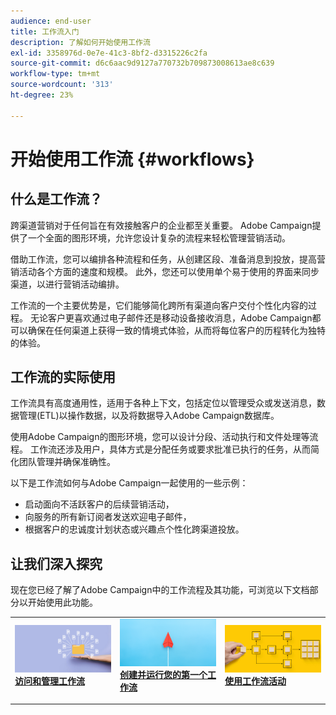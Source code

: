 ```yaml
---
audience: end-user
title: 工作流入门
description: 了解如何开始使用工作流
exl-id: 3358976d-0e7e-41c3-8bf2-d3315226c2fa
source-git-commit: d6c6aac9d9127a770732b709873008613ae8c639
workflow-type: tm+mt
source-wordcount: '313'
ht-degree: 23%

---
```


# 开始使用工作流 {#workflows}

## 什么是工作流？

跨渠道营销对于任何旨在有效接触客户的企业都至关重要。 Adobe Campaign提供了一个全面的图形环境，允许您设计复杂的流程来轻松管理营销活动。

借助工作流，您可以编排各种流程和任务，从创建区段、准备消息到投放，提高营销活动各个方面的速度和规模。 此外，您还可以使用单个易于使用的界面来同步渠道，以进行营销活动编排。

工作流的一个主要优势是，它们能够简化跨所有渠道向客户交付个性化内容的过程。 无论客户更喜欢通过电子邮件还是移动设备接收消息，Adobe Campaign都可以确保在任何渠道上获得一致的情境式体验，从而将每位客户的历程转化为独特的体验。

## 工作流的实际使用

工作流具有高度通用性，适用于各种上下文，包括定位以管理受众或发送消息，数据管理(ETL)以操作数据，以及将数据导入Adobe Campaign数据库。

使用Adobe Campaign的图形环境，您可以设计分段、活动执行和文件处理等流程。 工作流还涉及用户，具体方式是分配任务或要求批准已执行的任务，从而简化团队管理并确保准确性。

以下是工作流如何与Adobe Campaign一起使用的一些示例：

* 启动面向不活跃客户的后续营销活动，
* 向服务的所有新订阅者发送欢迎电子邮件，
* 根据客户的忠诚度计划状态或兴趣点个性化跨渠道投放。

## 让我们深入探究

现在您已经了解了Adobe Campaign中的工作流程及其功能，可浏览以下文档部分以开始使用此功能。

<table style="table-layout:fixed"><tr style="border: 0;">
<td>
<a href="access-monitor.md">
<img alt="访问和管理工作流" src="assets/do-not-localize/workflow-access.jpeg">
</a>
<div>
<a href="access-monitor.md"><strong>访问和管理工作流</strong></a>
</div>
<p>
</td>
<td>
<a href="create-workflow.md">
<img alt="创建并运行您的第一个工作流" src="assets/do-not-localize/workflow-create.jpeg">
</a>
<div><a href="create-workflow.md"><strong>创建并运行您的第一个工作流</strong>
</div>
<p>
</td>
<td>
<a href="activities/about-activities.md">
<img alt="使用工作流活动" src="assets/do-not-localize/workflow-activities.jpeg">
</a>
<div>
<a href="activities/about-activities.md"><strong>使用工作流活动</strong></a>
</div>
<p></td>
</tr></table>
